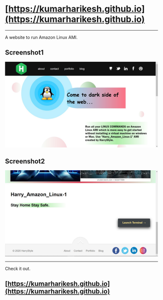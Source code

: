 # [https://kumarharikesh.github.io](https://kumarharikesh.github.io)
---
A website to run Amazon Linux AMI.
## Screenshot1
![Screenshot1](https://github.com/kumarharikesh/Hello-World/blob/master/AmazonLinuxAMIsnapshot.jpg?sanitize=true&raw=true "Screenshot1")
## Screenshot2
[![Screenshot2](https://github.com/kumarharikesh/Hello-World/blob/master/AmazonLinuxAMIsnapshot0.jpg "Screenshot2")](#)

---
Check it out.
## [https://kumarharikesh.github.io](https://kumarharikesh.github.io)
